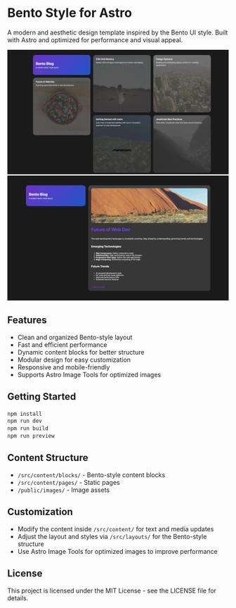 # Bento Style for Astro


A modern and aesthetic design template inspired by the Bento UI style. Built with Astro and optimized for performance and visual appeal.

![](public/bento.jpg)
![](public/bento0.jpg)

## Features

- Clean and organized Bento-style layout
- Fast and efficient performance
- Dynamic content blocks for better structure
- Modular design for easy customization
- Responsive and mobile-friendly
- Supports Astro Image Tools for optimized images

## Getting Started

```bash
npm install
npm run dev
npm run build  
npm run preview
```

## Content Structure

- `/src/content/blocks/` - Bento-style content blocks
- `/src/content/pages/` - Static pages
- `/public/images/` - Image assets

## Customization

- Modify the content inside `/src/content/` for text and media updates
- Adjust the layout and styles via `/src/layouts/` for the Bento-style structure
- Use Astro Image Tools for optimized images to improve performance

## License

This project is licensed under the MIT License - see the LICENSE file for details.


